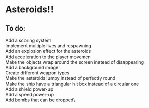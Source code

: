 # Asteroids!!

## To do:
Add a scoring system\
Implement multiple lives and respawning\
Add an explosion effect for the asteroids\
Add acceleration to the player movemen\
Make the objects wrap around the screen instead of disappearing\
Add a background image\
Create different weapon types\
Make the asteroids lumpy instead of perfectly round\
Make the ship have a triangular hit box instead of a circular one\
Add a shield power-up\
Add a speed power-up\
Add bombs that can be dropped\
